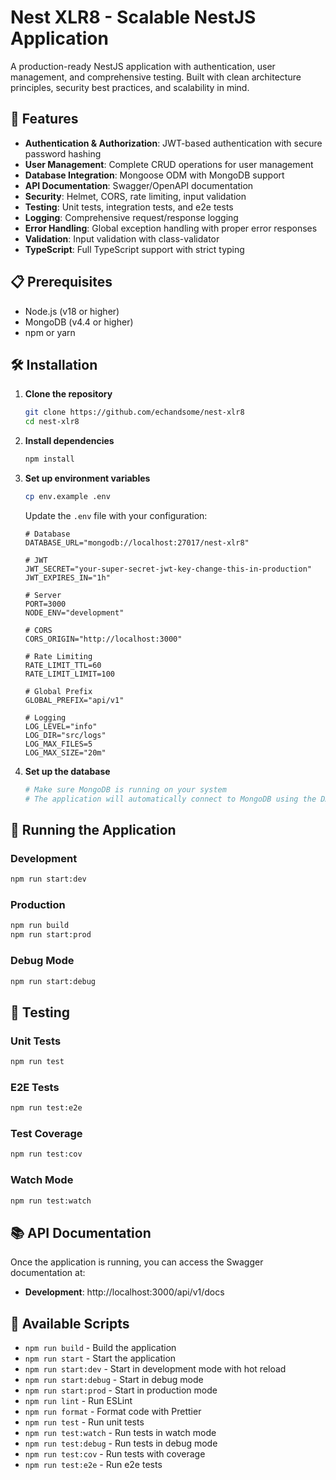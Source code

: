 # Nest XLR8 - Scalable NestJS Application

A production-ready NestJS application with authentication, user management, and comprehensive testing. Built with clean architecture principles, security best practices, and scalability in mind.

## 🚀 Features

- **Authentication & Authorization**: JWT-based authentication with secure password hashing
- **User Management**: Complete CRUD operations for user management
- **Database Integration**: Mongoose ODM with MongoDB support
- **API Documentation**: Swagger/OpenAPI documentation
- **Security**: Helmet, CORS, rate limiting, input validation
- **Testing**: Unit tests, integration tests, and e2e tests
- **Logging**: Comprehensive request/response logging
- **Error Handling**: Global exception handling with proper error responses
- **Validation**: Input validation with class-validator
- **TypeScript**: Full TypeScript support with strict typing

## 📋 Prerequisites

- Node.js (v18 or higher)
- MongoDB (v4.4 or higher)
- npm or yarn

## 🛠️ Installation

1. **Clone the repository**
   ```bash
   git clone https://github.com/echandsome/nest-xlr8
   cd nest-xlr8
   ```

2. **Install dependencies**
   ```bash
   npm install
   ```

3. **Set up environment variables**
   ```bash
   cp env.example .env
   ```
   
   Update the `.env` file with your configuration:
   ```env
   # Database
   DATABASE_URL="mongodb://localhost:27017/nest-xlr8"
   
   # JWT
   JWT_SECRET="your-super-secret-jwt-key-change-this-in-production"
   JWT_EXPIRES_IN="1h"
   
   # Server
   PORT=3000
   NODE_ENV="development"
   
   # CORS
   CORS_ORIGIN="http://localhost:3000"
   
   # Rate Limiting
   RATE_LIMIT_TTL=60
   RATE_LIMIT_LIMIT=100
   
   # Global Prefix
   GLOBAL_PREFIX="api/v1"
   
   # Logging
   LOG_LEVEL="info"
   LOG_DIR="src/logs"
   LOG_MAX_FILES=5
   LOG_MAX_SIZE="20m"
   ```

4. **Set up the database**
   ```bash
   # Make sure MongoDB is running on your system
   # The application will automatically connect to MongoDB using the DATABASE_URL
   ```

## 🚀 Running the Application

### Development
```bash
npm run start:dev
```

### Production
```bash
npm run build
npm run start:prod
```

### Debug Mode
```bash
npm run start:debug
```

## 🧪 Testing

### Unit Tests
```bash
npm run test
```

### E2E Tests
```bash
npm run test:e2e
```

### Test Coverage
```bash
npm run test:cov
```

### Watch Mode
```bash
npm run test:watch
```

## 📚 API Documentation

Once the application is running, you can access the Swagger documentation at:
- **Development**: http://localhost:3000/api/v1/docs

## 🔧 Available Scripts

- `npm run build` - Build the application
- `npm run start` - Start the application
- `npm run start:dev` - Start in development mode with hot reload
- `npm run start:debug` - Start in debug mode
- `npm run start:prod` - Start in production mode
- `npm run lint` - Run ESLint
- `npm run format` - Format code with Prettier
- `npm run test` - Run unit tests
- `npm run test:watch` - Run tests in watch mode
- `npm run test:debug` - Run tests in debug mode
- `npm run test:cov` - Run tests with coverage
- `npm run test:e2e` - Run e2e tests

